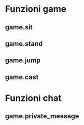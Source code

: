 # Funzioni game

## game.sit
## game.stand
## game.jump
## game.cast

# Funzioni chat

## game.private_message


